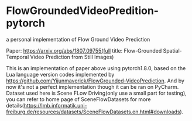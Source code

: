 # FlowGroundedVideoPredition-pytorch
a personal implementation of Flow Ground Video Prediction

Paper: https://arxiv.org/abs/1807.09755(full title: Flow-Grounded Spatial-Temporal Video Prediction from Still Images)

This is an implementation of paper above using pytorch1.8.0,  based on the Lua language version codes implemented by https://github.com/Yijunmaverick/FlowGrounded-VideoPrediction. And by now it's not a perfect implementation though it can be ran on PyCharm.
Dataset used here is Scene FLow Driving(only use a small part for testing), you can refer to home page of SceneFlowDatasets for more details(https://lmb.informatik.uni-freiburg.de/resources/datasets/SceneFlowDatasets.en.html#downloads).

